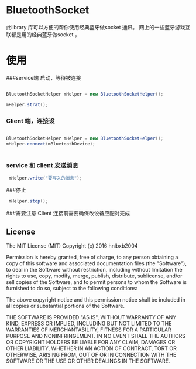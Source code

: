 # BluetoothSocket
 
 此library 库可以方便的帮你使用经典蓝牙做socket 通讯。
 网上的一些蓝牙游戏互联都是用的经典蓝牙做socket  ，
 
 
# 使用
###service端 启动，等待被连接


```java

BluetoothSocketHelper mHelper = new BluetoothSocketHelper();

mHelper.strat();


```
### Client 端，连接设

```java

BluetoothSocketHelper mHelper = new BluetoothSocketHelper();
mHelper.connect(mBluetoothDevice);
	
```


### service 和 client 发送消息
```java
 mHelper.write("要写入的消息");

```


###停止
```java
 mHelper.stop();

```


###需要注意
Client 连接前需要确保改设备应配对完成


## License
The MIT License (MIT) Copyright (c) 2016 hnlbxb2004



Permission is hereby granted, free of charge, to any person obtaining a copy
of this software and associated documentation files (the "Software"), to deal
in the Software without restriction, including without limitation the rights
to use, copy, modify, merge, publish, distribute, sublicense, and/or sell
copies of the Software, and to permit persons to whom the Software is
furnished to do so, subject to the following conditions:

The above copyright notice and this permission notice shall be included in all
copies or substantial portions of the Software.

THE SOFTWARE IS PROVIDED "AS IS", WITHOUT WARRANTY OF ANY KIND, EXPRESS OR
IMPLIED, INCLUDING BUT NOT LIMITED TO THE WARRANTIES OF MERCHANTABILITY,
FITNESS FOR A PARTICULAR PURPOSE AND NONINFRINGEMENT. IN NO EVENT SHALL THE
AUTHORS OR COPYRIGHT HOLDERS BE LIABLE FOR ANY CLAIM, DAMAGES OR OTHER
LIABILITY, WHETHER IN AN ACTION OF CONTRACT, TORT OR OTHERWISE, ARISING FROM,
OUT OF OR IN CONNECTION WITH THE SOFTWARE OR THE USE OR OTHER DEALINGS IN THE
SOFTWARE.
